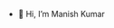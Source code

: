 - 👋 Hi, I’m Manish Kumar

<!---
manish-ballin/manish-ballin is a ✨ special ✨ repository because its `README.md` (this file) appears on your GitHub profile.
You can click the Preview link to take a look at your changes.
--->
